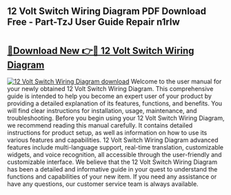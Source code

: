 ## 12 Volt Switch Wiring Diagram PDF Download Free - Part-TzJ User Guide Repair n1rIw

# <h2><a href="http://dfttbjc.blite.top/?on=12+Volt+Switch+Wiring+Diagram">🔗Download New 👉🔴 12 Volt Switch Wiring Diagram</a></h2>

[![12 Volt Switch Wiring Diagram download](https://i.imgur.com/lujVjoI.png)](http://dfttbjc.blite.top/?on=12+Volt+Switch+Wiring+Diagram)
Welcome to the user manual for your newly obtained 12 Volt Switch Wiring Diagram. This comprehensive guide is intended to help you become an expert user of your product by providing a detailed explanation of its features, functions, and benefits. You will find clear instructions for installation, usage, maintenance, and troubleshooting. Before you begin using your 12 Volt Switch Wiring Diagram, we recommend reading this manual carefully. It contains detailed instructions for product setup, as well as information on how to use its various features and capabilities. 12 Volt Switch Wiring Diagram advanced features include multi-language support, real-time translation, customizable widgets, and voice recognition, all accessible through the user-friendly and customizable interface. We believe that the 12 Volt Switch Wiring Diagram has been a detailed and informative guide in your quest to understand the functions and capabilities of your new item. If you need any assistance or have any questions, our customer service team is always available.
